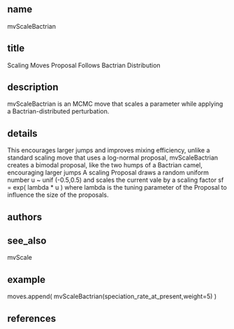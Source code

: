 ## name
mvScaleBactrian
## title
Scaling Moves Proposal Follows Bactrian Distribution
## description
mvScaleBactrian is an MCMC move that scales a parameter while applying a Bactrian-distributed perturbation. 
## details
This encourages larger jumps and improves mixing efficiency, unlike a standard scaling move that uses a log-normal proposal, mvScaleBactrian creates a bimodal proposal, like the two humps of a Bactrian camel, encouraging larger jumps
A scaling Proposal draws a random uniform number u ~ unif (-0.5,0.5)
 and scales the current vale by a scaling factor
 sf = exp( lambda * u )
 where lambda is the tuning parameter of the Proposal to influence the size of the proposals.
## authors
## see_also
mvScale 
## example
moves.append( mvScaleBactrian(speciation_rate_at_present,weight=5) )
## references
